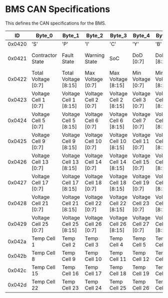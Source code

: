 # BMS CAN Specifications

This defines the CAN specifications for the BMS.

| ID     | Byte_0                | Byte_1                 | Byte_2                | Byte_3                 | Byte_4                | Byte_5                 | Byte_6                | Byte_7                 | Comments  |
|--------|-----------------------|------------------------|-----------------------|------------------------|-----------------------|------------------------|-----------------------|------------------------|-----------|
| 0x0420 | 'S'                   | 'P'                    | 'I'                   | 'C'                    | 'Y'                   | 'B'                    | 'O'                   | 'I'                    | I HATE U  |
| 0x0421 | Contractor State      | Fault State            | Warning State         | SoC                    | DoD [0:7]             | DoD [8:15]             | Total Current [0:7]   | Total Current [8:15]   |           |
| 0x0422 | Total Voltage [0:7]   | Total Voltage [8:15]   | Max Voltage [0:7]     | Max Voltage [8:15]     | Min Voltage [0:7]     | Min Voltage [8:15]     | Max Temp              | Min Temp               |           |
| 0x0423 | Voltage Cell 1 [0:7]  | Voltage Cell 1 [8:15]  | Voltage Cell 2 [0:7]  | Voltage Cell 2 [8:15]  | Voltage Cell 3 [0:7]  | Voltage Cell 3 [8:15]  | Voltage Cell 4 [0:7]  | Voltage Cell 4 [8:15]  |           |
| 0x0424 | Voltage Cell 5 [0:7]  | Voltage Cell 5 [8:15]  | Voltage Cell 6 [0:7]  | Voltage Cell 6 [8:15]  | Voltage Cell 7 [0:7]  | Voltage Cell 7 [8:15]  | Voltage Cell 8 [0:7]  | Voltage Cell 8 [8:15]  |           |
| 0x0425 | Voltage Cell 9 [0:7]  | Voltage Cell 9 [8:15]  | Voltage Cell 10 [0:7] | Voltage Cell 10 [8:15] | Voltage Cell 11 [0:7] | Voltage Cell 11 [8:15] | Voltage Cell 12 [0:7] | Voltage Cell 12 [8:15] |           |
| 0x0426 | Voltage Cell 13 [0:7] | Voltage Cell 13 [8:15] | Voltage Cell 14 [0:7] | Voltage Cell 14 [8:15] | Voltage Cell 15 [0:7] | Voltage Cell 15 [8:15] | Voltage Cell 16 [0:7] | Voltage Cell 16 [8:15] |           |
| 0x0427 | Voltage Cell 17 [0:7] | Voltage Cell 17 [8:15] | Voltage Cell 18 [0:7] | Voltage Cell 18 [8:15] | Voltage Cell 19 [0:7] | Voltage Cell 19 [8:15] | Voltage Cell 20 [0:7] | Voltage Cell 20 [8:15] |           |
| 0x0428 | Voltage Cell 21 [0:7] | Voltage Cell 21 [8:15] | Voltage Cell 22 [0:7] | Voltage Cell 22 [8:15] | Voltage Cell 23 [0:7] | Voltage Cell 23 [8:15] | Voltage Cell 24 [0:7] | Voltage Cell 24 [8:15] |           |
| 0x0429 | Voltage Cell 25 [0:7] | Voltage Cell 25 [8:15] | Voltage Cell 26 [0:7] | Voltage Cell 26 [8:15] | Voltage Cell 27 [0:7] | Voltage Cell 27 [8:15] | Voltage Cell 28 [0:7] | Voltage Cell 28 [8:15] |           |
| 0x042a | Temp Cell 1           | Temp Cell 2            | Temp Cell 3           | Temp Cell 4            | Temp Cell 5           | Temp Cell 6            | Temp Cell 7           | -                      |           |
| 0x042b | Temp Cell 8           | Temp Cell 9            | Temp Cell 10          | Temp Cell 11           | Temp Cell 12          | Temp Cell 13           | Temp Cell 14          | -                      |           |
| 0x042c | Temp Cell 15          | Temp Cell 16           | Temp Cell 17          | Temp Cell 18           | Temp Cell 19          | Temp Cell 20           | Temp Cell 21          | -                      |           |
| 0x042d | Temp Cell 22          | Temp Cell 23           | Temp Cell 24          | Temp Cell 25           | Temp Cell 26          | Temp Cell 27           | Temp Cell 28          | -                      |           |
